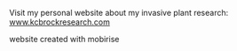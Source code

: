 Visit my personal website about my invasive plant research: www.kcbrockresearch.com

website created with mobirise
